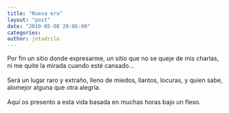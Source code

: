```yaml
---
title: "Nueva era"
layout: "post"
date: "2010-05-08 20:06:00"
categories: 
author: jotadrilo
---
```


<div class="css-full-post-content js-full-post-content">
Por fin un sitio donde expresarme, un sitio que no se queje de mis charlas, ni me quite la mirada cuando esté cansado...<br /><br />Será un lugar raro y extraño, lleno de miedos, llantos, locuras, y quien sabe, alomejor alguna que otra alegría.<br /><br />Aquí os presento a esta vida basada en muchas horas bajo un flexo.
</div>